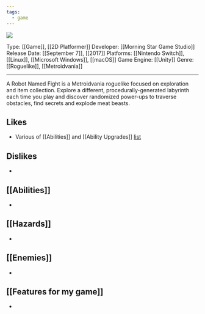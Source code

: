 ```yaml
---
tags:
  - game
---
```

<img src="https://cdn2.steamgriddb.com/thumb/9369ea6c02a23aea5374a5ef8af4aa8d.jpg">

Type: [[Game]], [[2D Platformer]]
Developer: [[Morning Star Game Studio]]
Release Date: [[September 7]], [[2017]]
Platforms: [[Nintendo Switch]], [[Linux]], [[Microsoft Windows]], [[macOS]]
Game Engine: [[Unity]]
Genre: [[Roguelike]], [[Metroidvania]]

----

A Robot Named Fight is a Metroidvania roguelike focused on exploration and item collection. Explore a different, procedurally-generated labyrinth each time you play and discover randomized power-ups to traverse obstacles, find secrets and explode meat beasts.

## Likes
* Various of [[Abilities]] and [[Ability Upgrades]] [list](https://a-robot-named-fight.fandom.com/wiki/Items)

## Dislikes
* 

## [[Abilities]]
* 

## [[Hazards]]
* 

## [[Enemies]]
* 

## [[Features for my game]]
* 